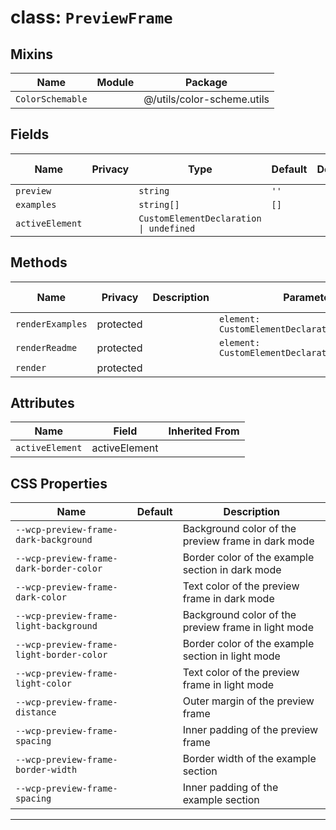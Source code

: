 # class: `PreviewFrame`

## Mixins

| Name             | Module | Package                    |
| ---------------- | ------ | -------------------------- |
| `ColorSchemable` |        | @/utils/color-scheme.utils |

## Fields

| Name            | Privacy | Type                                    | Default | Description | Inherited From |
| --------------- | ------- | --------------------------------------- | ------- | ----------- | -------------- |
| `preview`       |         | `string`                                | `''`    |             |                |
| `examples`      |         | `string[]`                              | `[]`    |             |                |
| `activeElement` |         | `CustomElementDeclaration \| undefined` |         |             |                |

## Methods

| Name             | Privacy   | Description | Parameters                                      | Return           | Inherited From |
| ---------------- | --------- | ----------- | ----------------------------------------------- | ---------------- | -------------- |
| `renderExamples` | protected |             | `element: CustomElementDeclarationWithExamples` | `TemplateResult` |                |
| `renderReadme`   | protected |             | `element: CustomElementDeclarationWithReadme`   | `TemplateResult` |                |
| `render`         | protected |             |                                                 | `TemplateResult` |                |

## Attributes

| Name            | Field         | Inherited From |
| --------------- | ------------- | -------------- |
| `activeElement` | activeElement |                |

## CSS Properties

| Name                                     | Default | Description                                         |
| ---------------------------------------- | ------- | --------------------------------------------------- |
| `--wcp-preview-frame-dark-background`    |         | Background color of the preview frame in dark mode  |
| `--wcp-preview-frame-dark-border-color`  |         | Border color of the example section in dark mode    |
| `--wcp-preview-frame-dark-color`         |         | Text color of the preview frame in dark mode        |
| `--wcp-preview-frame-light-background`   |         | Background color of the preview frame in light mode |
| `--wcp-preview-frame-light-border-color` |         | Border color of the example section in light mode   |
| `--wcp-preview-frame-light-color`        |         | Text color of the preview frame in light mode       |
| `--wcp-preview-frame-distance`           |         | Outer margin of the preview frame                   |
| `--wcp-preview-frame-spacing`            |         | Inner padding of the preview frame                  |
| `--wcp-preview-frame-border-width`       |         | Border width of the example section                 |
| `--wcp-preview-frame-spacing`            |         | Inner padding of the example section                |

<hr/>
